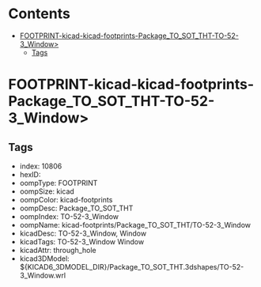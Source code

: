 



Contents
========

* [FOOTPRINT-kicad-kicad-footprints-Package_TO_SOT_THT-TO-52-3_Window>](#footprint-kicad-kicad-footprints-package_to_sot_tht-to-52-3_window)
	* [Tags](#tags)

# FOOTPRINT-kicad-kicad-footprints-Package_TO_SOT_THT-TO-52-3_Window>

## Tags

- index: 10806
- hexID: 
- oompType: FOOTPRINT
- oompSize: kicad
- oompColor: kicad-footprints
- oompDesc: Package_TO_SOT_THT
- oompIndex: TO-52-3_Window
- oompName: kicad-footprints/Package_TO_SOT_THT/TO-52-3_Window
- kicadDesc: TO-52-3_Window, Window
- kicadTags: TO-52-3_Window Window
- kicadAttr: through_hole
- kicad3DModel: ${KICAD6_3DMODEL_DIR}/Package_TO_SOT_THT.3dshapes/TO-52-3_Window.wrl
